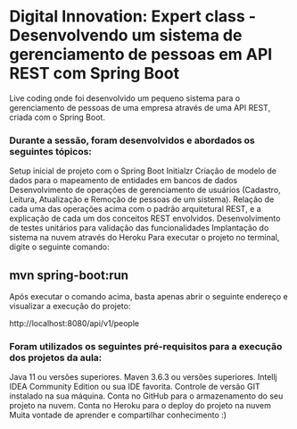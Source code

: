 # Digital Innovation: Expert class - Desenvolvendo um sistema de gerenciamento de pessoas em API REST com Spring Boot

Live coding onde foi desenvolvido um pequeno sistema para o gerenciamento de pessoas de uma empresa através de uma API REST, criada com o Spring Boot.


### Durante a sessão, foram desenvolvidos e abordados os seguintes tópicos:

Setup inicial de projeto com o Spring Boot Initialzr
Criação de modelo de dados para o mapeamento de entidades em bancos de dados
Desenvolvimento de operações de gerenciamento de usuários (Cadastro, Leitura, Atualização e Remoção de pessoas de um sistema).
Relação de cada uma das operações acima com o padrão arquitetural REST, e a explicação de cada um dos conceitos REST envolvidos.
Desenvolvimento de testes unitários para validação das funcionalidades
Implantação do sistema na nuvem através do Heroku
Para executar o projeto no terminal, digite o seguinte comando:


## mvn spring-boot:run 
Após executar o comando acima, basta apenas abrir o seguinte endereço e visualizar a execução do projeto:

http://localhost:8080/api/v1/people


### Foram utilizados os seguintes pré-requisitos para a execução dos projetos da aula:

Java 11 ou versões superiores.
Maven 3.6.3 ou versões superiores.
Intellj IDEA Community Edition ou sua IDE favorita.
Controle de versão GIT instalado na sua máquina.
Conta no GitHub para o armazenamento do seu projeto na nuvem.
Conta no Heroku para o deploy do projeto na nuvem
Muita vontade de aprender e compartilhar conhecimento :)
